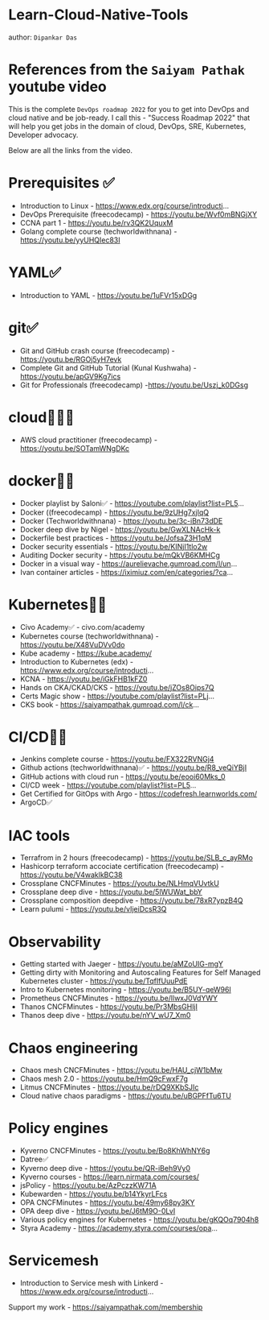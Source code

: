 # Learn-Cloud-Native-Tools

author: `Dipankar Das`

# References from the `Saiyam Pathak` youtube video

This is the complete `DevOps roadmap 2022` for you to get into DevOps and cloud native and be job-ready. I call this - "Success Roadmap 2022" that will help you get jobs in the domain of cloud, DevOps, SRE, Kubernetes, Developer advocacy. 

Below are all the links from the video. 

# Prerequisites ✅
* Introduction to Linux - https://www.edx.org/course/introducti...
* DevOps Prerequisite (freecodecamp) - https://youtu.be/Wvf0mBNGjXY
* CCNA part 1 - https://youtu.be/rv3QK2UquxM
* Golang complete course (techworldwithnana) - https://youtu.be/yyUHQIec83I

# YAML✅
* Introduction to YAML - https://youtu.be/1uFVr15xDGg

# git✅
* Git and GitHub crash course  (freecodecamp) - https://youtu.be/RGOj5yH7evk
* Complete Git and GitHub Tutorial (Kunal Kushwaha) - https://youtu.be/apGV9Kg7ics
* Git for Professionals (freecodecamp)  -https://youtu.be/Uszj_k0DGsg

# cloud🏃🏼‍♂️
* AWS cloud practitioner (freecodecamp) - https://youtu.be/SOTamWNgDKc

# docker👍🏼
* Docker playlist by Saloni✅ - https://youtube.com/playlist?list=PL5...
* Docker ((freecodecamp)  - https://youtu.be/9zUHg7xjIqQ
* Docker (Techworldwithnana) - https://youtu.be/3c-iBn73dDE
* Docker deep dive by Nigel - https://youtu.be/GwXLNAcHk-k
* Dockerfile best practices - https://youtu.be/JofsaZ3H1qM
* Docker security essentials - https://youtu.be/KINjI1tlo2w
* Auditing Docker security - https://youtu.be/mQkVB6KMHCg
* Docker in a visual way - https://aurelievache.gumroad.com/l/un...
* Ivan container articles - https://iximiuz.com/en/categories/?ca...

# Kubernetes👍🏼
* Civo Academy✅ - civo.com/academy
* Kubernetes course (techworldwithnana) - https://youtu.be/X48VuDVv0do
* Kube academy - https://kube.academy/
* Introduction to Kubernetes (edx) - https://www.edx.org/course/introducti...
* KCNA - https://youtu.be/iGkFHB1kFZ0
* Hands on CKA/CKAD/CKS - https://youtu.be/jZOs8Oips7Q
* Certs Magic show - https://youtube.com/playlist?list=PLj...
* CKS book - https://saiyampathak.gumroad.com/l/ck...

# CI/CD👍🏼
* Jenkins complete course - https://youtu.be/FX322RVNGj4
* Github actions (techworldwithnana)✅ - https://youtu.be/R8_veQiYBjI
* GitHub actions with cloud run - https://youtu.be/eooi60Mks_0
* CI/CD week - https://youtube.com/playlist?list=PL5...
* Get Certified for GitOps with Argo - https://codefresh.learnworlds.com/
* ArgoCD✅

# IAC tools
* Terrafrom in 2 hours (freecodecamp) - https://youtu.be/SLB_c_ayRMo
* Hashicorp terraform accociate certification (freecodecamp) - https://youtu.be/V4waklkBC38
* Crossplane CNCFMinutes - https://youtu.be/NLHmqVUvtkU
* Crossplane deep dive - https://youtu.be/5lWUWat_bbY
* Crossplane composition deepdive - https://youtu.be/78xR7ypzB4Q
* Learn pulumi - https://youtu.be/vIjeiDcsR3Q

# Observability
* Getting started with Jaeger - https://youtu.be/aMZoUIG-mgY
* Getting dirty with Monitoring and Autoscaling Features for Self Managed Kubernetes cluster - https://youtu.be/TqfIfUuuPdE
* Intro to Kubernetes monitoring - https://youtu.be/B5UY-qeW96I
* Prometheus CNCFMinutes - https://youtu.be/llwxJ0VdYWY
* Thanos CNCFMinutes - https://youtu.be/Pr3MbsGHljI
* Thanos deep dive - https://youtu.be/nYV_wU7_Xm0

# Chaos engineering
* Chaos mesh CNCFMinutes - https://youtu.be/HAU_cjW1bMw
* Chaos mesh 2.0 - https://youtu.be/HmQ9cFwxF7g
* Litmus CNCFMinutes - https://youtu.be/rDQ9XKbSJIc
* Cloud native chaos paradigms - https://youtu.be/uBGPFfTu6TU

# Policy engines
* Kyverno CNCFMinutes - https://youtu.be/Bo8KhWhNY6g
* Datree✅
* Kyverno deep dive - https://youtu.be/QR-iBeh9Vy0
* Kyverno courses - https://learn.nirmata.com/courses/
* jsPolicy - https://youtu.be/AzPczzKW71A
* Kubewarden - https://youtu.be/b14YkyrLFcs
* OPA CNCFMinutes - https://youtu.be/49my68py3KY
* OPA deep dive - https://youtu.be/J6tM9O-0LvI
* Various policy engines for Kubernetes - https://youtu.be/gKQOq7904h8
* Styra Academy - https://academy.styra.com/courses/opa...

# Servicemesh
* Introduction to Service mesh with Linkerd  - https://www.edx.org/course/introducti...

Support my work - https://saiyampathak.com/membership

